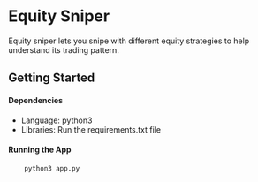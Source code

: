 # Equity Sniper
Equity sniper lets you snipe with different equity strategies to help understand its trading pattern.

## Getting Started

#### Dependencies
- Language: python3
- Libraries: Run the requirements.txt file

#### Running the App
```python3
    python3 app.py
```